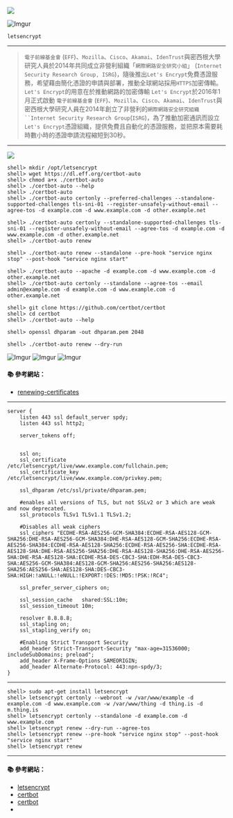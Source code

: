 ![](https://letsencrypt.org/images/letsencrypt-logo-horizontal.svg)

![Imgur](http://i.imgur.com/pEBGT1B.png)

`letsencrypt`

---

> `電子前線基金會` (`EFF`)、`Mozilla`、`Cisco`、`Akamai`、`IdenTrust`與密西根大學研究人員於2014年共同成立非營利組織「`網際網路安全研究小組`」 (`Internet Security Research Group, ISRG`)，隨後推出`Let's Encrypt`免費憑證服務，希望藉由簡化憑證的申請與部署，推動全球網站採用`HTTPS`加密傳輸。
> `Let's Encrypt`的用意在於推動網路的加密傳輸
> `Let's Encrypt`於2016年1月正式啟動
> `電子前線基金會` (`EFF`)、`Mozilla`、`Cisco`、`Akamai`、`IdenTrust`與密西根大學研究人員在2014年創立了非營利的`網際網路安全研究組織``Internet Security Research Group`(`ISRG`)，為了推動加密通訊而設立`Let's Encrypt`憑證組織，提供免費且自動化的憑證服務，並把原本需要耗時數小時的憑證申請流程縮短到30秒。



---

![](https://certbot.eff.org/images/certbot-logo-1A.svg)

```console
shell> mkdir /opt/letsencrypt
shell> wget https://dl.eff.org/certbot-auto
shell> chmod a+x ./certbot-auto
shell> ./certbot-auto --help
shell> ./certbot-auto
shell> ./certbot-auto certonly --preferred-challenges --standalone-supported-challenges tls-sni-01 --register-unsafely-without-email --agree-tos -d example.com -d www.example.com -d other.example.net

shell> ./certbot-auto certonly --standalone-supported-challenges tls-sni-01 --register-unsafely-without-email --agree-tos -d example.com -d www.example.com -d other.example.net
shell> ./certbot-auto renew
```

```console
shell> ./certbot-auto renew --standalone --pre-hook "service nginx stop" --post-hook "service nginx start"
```

```console
shell> ./certbot-auto --apache -d example.com -d www.example.com -d other.example.net
shell> ./certbot-auto certonly --standalone --agree-tos --email admin@example.com -d example.com -d www.example.com -d other.example.net
```

```console
shell> git clone https://github.com/certbot/certbot
shell> cd certbot
shell> ./certbot-auto --help
```


```console
shell> openssl dhparam -out dhparam.pem 2048
```

```console
shell> ./certbot-auto renew --dry-run
```

![Imgur](http://i.imgur.com/7hNAFJa.png)
![Imgur](http://i.imgur.com/3w8fptF.png)
![Imgur](http://i.imgur.com/szPIxbh.png)

#### :books: 參考網站：
- [renewing-certificates](https://certbot.eff.org/docs/using.html#renewing-certificates)

---

```
server {
	listen 443 ssl default_server spdy;
    listen 443 ssl http2;

	server_tokens off;


	ssl on;
	ssl_certificate /etc/letsencrypt/live/www.example.com/fullchain.pem;
	ssl_certificate_key /etc/letsencrypt/live/www.example.com/privkey.pem;
         
	ssl_dhparam /etc/ssl/private/dhparam.pem;

	#enables all versions of TLS, but not SSLv2 or 3 which are weak and now deprecated.
	ssl_protocols TLSv1 TLSv1.1 TLSv1.2;

	#Disables all weak ciphers
	ssl_ciphers "ECDHE-RSA-AES256-GCM-SHA384:ECDHE-RSA-AES128-GCM-SHA256:DHE-RSA-AES256-GCM-SHA384:DHE-RSA-AES128-GCM-SHA256:ECDHE-RSA-AES256-SHA384:ECDHE-RSA-AES128-SHA256:ECDHE-RSA-AES256-SHA:ECDHE-RSA-AES128-SHA:DHE-RSA-AES256-SHA256:DHE-RSA-AES128-SHA256:DHE-RSA-AES256-SHA:DHE-RSA-AES128-SHA:ECDHE-RSA-DES-CBC3-SHA:EDH-RSA-DES-CBC3-SHA:AES256-GCM-SHA384:AES128-GCM-SHA256:AES256-SHA256:AES128-SHA256:AES256-SHA:AES128-SHA:DES-CBC3-SHA:HIGH:!aNULL:!eNULL:!EXPORT:!DES:!MD5:!PSK:!RC4";

	ssl_prefer_server_ciphers on;

	ssl_session_cache   shared:SSL:10m;
	ssl_session_timeout 10m;

	resolver 8.8.8.8;
	ssl_stapling on;
	ssl_stapling_verify on;
        
	#Enabling Strict Transport Security
	add_header Strict-Transport-Security "max-age=31536000; includeSubDomains; preload";
	add_header X-Frame-Options SAMEORIGIN;
	add_header Alternate-Protocol: 443:npn-spdy/3;
}
```

---

```console
shell> sudo apt-get install letsencrypt 
shell> letsencrypt certonly --webroot -w /var/www/example -d example.com -d www.example.com -w /var/www/thing -d thing.is -d m.thing.is
shell> letsencrypt certonly --standalone -d example.com -d www.example.com
shell> letsencrypt renew --dry-run --agree-tos 
shell> letsencrypt renew --pre-hook "service nginx stop" --post-hook "service nginx start"
shell> letsencrypt renew 
```

---
#### :books: 參考網站：

- [letsencrypt](https://letsencrypt.org/)
- [certbot](https://github.com/certbot/certbot)
- [certbot](https://certbot.eff.org/docs/contributing.html)
- [](https://certbot.eff.org/#ubuntuxenial-haproxy)

